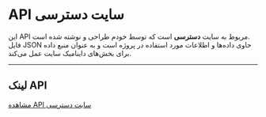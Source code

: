 # API سایت دسترسی

این API مربوط به سایت **دسترسی** است که توسط خودم طراحی و نوشته شده است.  
فایل JSON حاوی داده‌ها و اطلاعات مورد استفاده در پروژه است و به عنوان منبع داده برای بخش‌های داینامیک سایت عمل می‌کند.

---

## لینک API

[مشاهده API سایت دسترسی](https://amin-khodajoo.github.io/api-dastresi/db.json)
